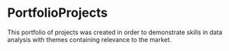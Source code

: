 # PortfolioProjects
This portfolio of projects was created in order to demonstrate skills in data analysis with themes containing relevance to the market.
